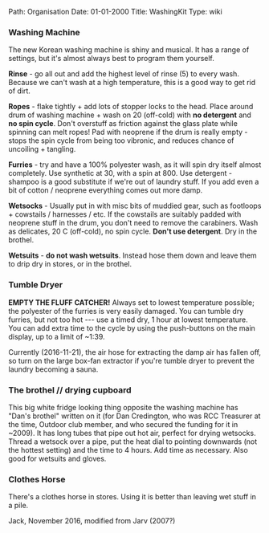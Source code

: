 Path: Organisation
Date: 01-01-2000
Title: WashingKit
Type: wiki

### Washing Machine

The new Korean washing machine is shiny and musical.
It has a range of settings, but it's almost always best to program them yourself.

**Rinse** - go all out and add the highest level of rinse (5) to every wash.
Because we can't wash at a high temperature, this is a good way to get rid of dirt.

**Ropes** - flake tightly + add lots of stopper locks to the head. Place
around drum of washing machine + wash on 20 (off-cold) with **no
detergent** and **no spin cycle**. Don't overstuff as friction against the glass plate while
spinning can melt ropes! Pad with neoprene if the drum is really empty -
stops the spin cycle from being too vibronic, and reduces chance of
uncoiling + tangling.

**Furries** - try and have a 100% polyester wash, as it will spin dry
itself almost completely. Use synthetic at 30, with a spin at 800. 
Use detergent - shampoo is a good substitute if we're out of
laundry stuff.
If you add even a bit of cotton / neoprene everything comes out more damp. 

**Wetsocks** - Usually put in with misc bits of muddied gear, such as footloops + cowstails / harnesses / etc. 
If the cowstails are suitably padded with neoprene stuff in the drum, you don't
need to remove the carabiners. Wash as delicates, 20 C (off-cold), no spin cycle.
**Don't use detergent**. Dry in the brothel.

**Wetsuits** - **do not wash wetsuits**. Instead hose them down and leave them to drip dry in stores, or in the brothel.

### Tumble Dryer

**EMPTY THE FLUFF CATCHER!** Always set to lowest temperature possible; the polyester of the furries is very easily damaged. You can tumble dry furries, but not too hot --- use a timed dry, 1 hour at lowest temperature. You can add extra time to the cycle by using the push-buttons on the main display, up to a limit of ~1:39.

Currently (2016-11-21), the air hose for extracting the damp air has fallen off, so turn on the large box-fan extractor if you're tumble dryer to prevent the laundry becoming a sauna.

### The brothel  // drying cupboard

This big white fridge looking thing opposite the washing machine has "Dan's brothel" written on it (for Dan Credington, who was RCC Treasurer at the time, Outdoor club member, and who secured the funding for it in ~2009). It has long tubes that pipe out hot air, perfect for drying wetsocks.
Thread a wetsock over a pipe, put the heat dial to pointing downwards (not the hottest setting) and the time to 4 hours. Add time as necessary. Also good for wetsuits and gloves.

### Clothes Horse

There's a clothes horse in stores. Using it is better than leaving wet stuff in a pile.

Jack, November 2016, modified from Jarv (2007?)
